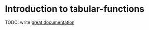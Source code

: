 # Introduction to tabular-functions

TODO: write [great documentation](http://jacobian.org/writing/what-to-write/)
